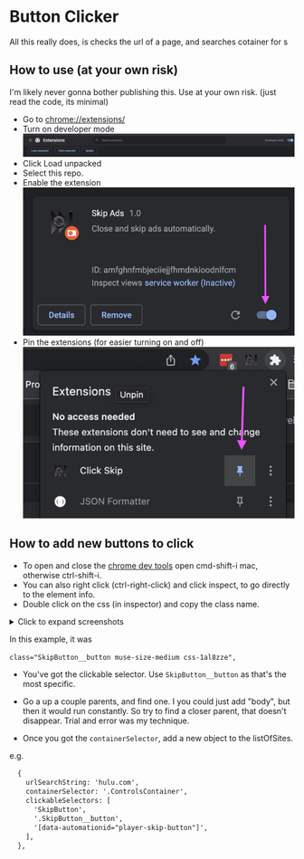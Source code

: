 # Button Clicker

All this really does, is checks the url of a page, and searches cotainer for s
## How to use (at your own risk)

I'm likely never gonna bother publishing this.
Use at your own risk. (just read the code, its minimal)

- Go to [chrome://extensions/](chrome://extensions/)
- Turn on developer mode
![Turn on developer mode screenshot](screenshots/turn_on_developer_mode.png)
- Click Load unpacked
- Select this repo. 
- Enable the extension
![enable the extension screenshot](screenshots/enable_extnension.png)
- Pin the extensions (for easier turning on and off)
![pin extension screenshot](screenshots/pin_extension.png)


## How to add new buttons to click

- To open and close the [chrome dev tools](https://developer.chrome.com/docs/devtools/) open cmd-shift-i mac, otherwise ctrl-shift-i.
- You can also right click (ctrl-right-click) and click inspect, to go directly to the element info.
- Double click on the css (in inspector) and copy the class name.

<details> <summary>Click to expand screenshots</summary>
![](screenshots/inspect.png)
![](screenshots/inspect2.png) 
![](screenshots/inspect3.png)
</details>

In this example, it was
 
 `class="SkipButton__button muse-size-medium css-1al8zze",`

 
- You've got the clickable selector.  Use `SkipButton__button` as that's the most specific.  

- Go a up a couple parents, and find one.  I you could just add "body", but then it would run constantly.  So try to find a closer parent, that doesn't disappear.  Trial and error was my technique.  

- Once you got the `containerSelector`, add a new object to the listOfSites.

e.g.

```
  {
    urlSearchString: 'hulu.com',
    containerSelector: '.ControlsContainer',
    clickableSelectors: [
      'SkipButton',
      '.SkipButton__button',
      '[data-automationid="player-skip-button"]',
    ],
  },
```


